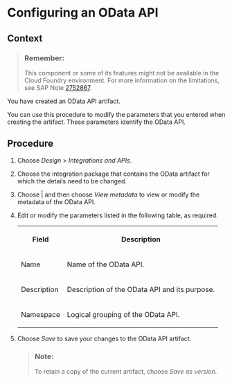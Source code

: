 <!-- loio24e85c6b8bb944279b4ca87246d2dfc0 -->

<link rel="stylesheet" type="text/css" href="../css/sap-icons.css"/>

# Configuring an OData API



## Context

> ### Remember:  
> This component or some of its features might not be available in the Cloud Foundry environment. For more information on the limitations, see SAP Note [2752867](https://me.sap.com/notes/2752867).

You have created an OData API artifact.

You can use this procedure to modify the parameters that you entered when creating the artifact. These parameters identify the OData API.



## Procedure

1.  Choose *Design* \> *Integrations and APIs*.

2.  Choose the integration package that contains the OData artifact for which the details need to be changed.

3.  Choose <span class="SAP-icons-V5"></span> and then choose *View metadata* to view or modify the metadata of the OData API.

4.  Edit or modify the parameters listed in the following table, as required.


    <table>
    <tr>
    <th valign="top">

    Field
    
    </th>
    <th valign="top">

    Description
    
    </th>
    </tr>
    <tr>
    <td valign="top">
    
    Name
    
    </td>
    <td valign="top">
    
    Name of the OData API.
    
    </td>
    </tr>
    <tr>
    <td valign="top">
    
    Description
    
    </td>
    <td valign="top">
    
    Description of the OData API and its purpose.
    
    </td>
    </tr>
    <tr>
    <td valign="top">
    
    Namespace
    
    </td>
    <td valign="top">
    
    Logical grouping of the OData API.
    
    </td>
    </tr>
    </table>
    
5.  Choose *Save* to save your changes to the OData API artifact.

    > ### Note:  
    > To retain a copy of the current artifact, choose *Save as version*.


